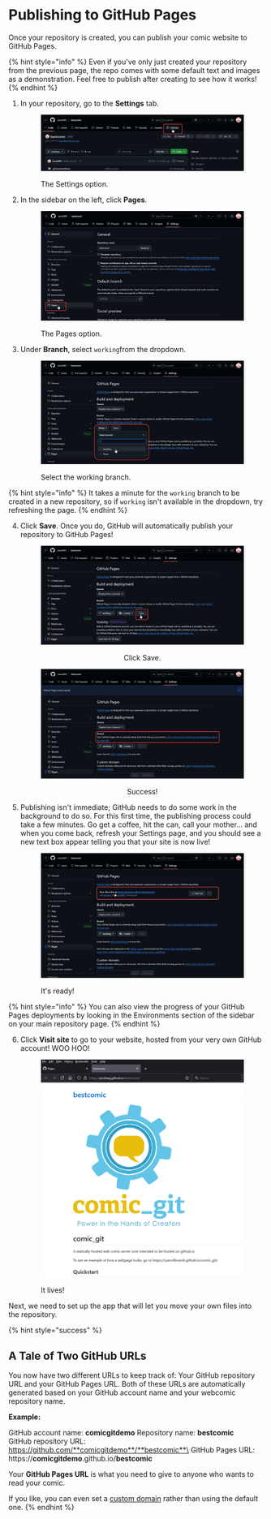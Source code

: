 # Publishing to GitHub Pages

Once your repository is created, you can publish your comic website to GitHub Pages.

{% hint style="info" %}
Even if you've only just created your repository from the previous page, the repo comes with some default text and images as a demonstration. Feel free to publish after creating to see how it works!
{% endhint %}

1.  In your repository, go to the **Settings** tab.&#x20;

    <figure><img src="../.gitbook/assets/publish01_go_to_settings.jpg" alt="An image of the GitHub repository site, with a red box around the Settings option."><figcaption><p>The Settings option.</p></figcaption></figure>
2.  In the sidebar on the left, click **Pages**.&#x20;

    <figure><img src="../.gitbook/assets/publish02_go_to_pages.jpg" alt="An image of the GitHub repository Settings page, with a red box around the Pages option."><figcaption><p>The Pages option.</p></figcaption></figure>
3.  Under **Branch**, select `working`from the dropdown.&#x20;

    <figure><img src="../.gitbook/assets/publish03_select_branch.jpg" alt="An image of the GitHub Pages page, with a red box around the Branch setting."><figcaption><p>Select the working branch.</p></figcaption></figure>

{% hint style="info" %}
It takes a minute for the `working` branch to be created in a new repository, so if `working` isn't available in the dropdown, try refreshing the page.
{% endhint %}

4.  Click **Save**. Once you do, GitHub will automatically publish your repository to GitHub Pages!&#x20;

    <div align="center" data-full-width="false"><figure><img src="../.gitbook/assets/publish04_save_branch.jpg" alt="An image of the GitHub Pages page, with a red box around the Save button."><figcaption><p>Click Save.</p></figcaption></figure> <figure><img src="../.gitbook/assets/publish05_page_success.jpg" alt="An image of the GitHub Pages page, with a red box around the text &#x22;Your GitHub Pages site is currently being built from the working branch.&#x22;."><figcaption><p>Success!</p></figcaption></figure></div>
5.  Publishing isn't immediate; GitHub needs to do some work in the background to do so. For this first time, the publishing process could take a few minutes. Go get a coffee, hit the can, call your mother... and when you come back, refresh your Settings page, and you should see a new text box appear telling you that your site is now live!&#x20;

    <figure><img src="../.gitbook/assets/publish06_page_built.jpg" alt="An image of the GitHub Pages page, with a red box around the text &#x22;Your site is live&#x22; and the Visit Site button."><figcaption><p>It's ready!</p></figcaption></figure>

{% hint style="info" %}
You can also view the progress of your GitHub Pages deployments by looking in the Environments section of the sidebar on your main repository page.
{% endhint %}

6.  Click **Visit site** to go to your website, hosted from your very own GitHub account! WOO HOO!&#x20;

    <figure><img src="../.gitbook/assets/publish07_page_demo.jpg" alt="The live GitHub Pages site, using the default text and image."><figcaption><p>It lives!</p></figcaption></figure>

Next, we need to set up the app that will let you move your own files into the repository.

{% hint style="success" %}
## **A Tale of Two GitHub URLs**

You now have two different URLs to keep track of: Your GitHub repository URL and your GitHub Pages URL. Both of these URLs are automatically generated based on your GitHub account name and your webcomic repository name.

**Example:**

GitHub account name: **comicgitdemo** Repository name: **bestcomic**\
GitHub repository URL: https://github.com/**comicgitdemo**/**bestcomic**\
GitHub Pages URL: https://**comicgitdemo**.github.io/**bestcomic**

Your **GitHub Pages URL** is what you need to give to anyone who wants to read your comic.

If you like, you can even set a [custom domain](../additional-information/advanced-tips.md#moving-to-a-custom-domain) rather than using the default one.
{% endhint %}
